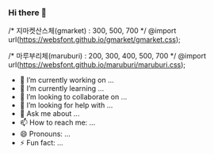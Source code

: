 ### Hi there 👋

/* 지마켓산스체(gmarket) : 300, 500, 700 */
@import url(https://websfont.github.io/gmarket/gmarket.css);

/* 마루부리체(maruburi) : 200, 300, 400, 500, 700 */
@import url(https://websfont.github.io/maruburi/maruburi.css);


- 🔭 I’m currently working on ...
- 🌱 I’m currently learning ...
- 👯 I’m looking to collaborate on ...
- 🤔 I’m looking for help with ...
- 💬 Ask me about ...
- 📫 How to reach me: ...
- 😄 Pronouns: ...
- ⚡ Fun fact: ...
